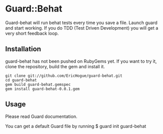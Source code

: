 # Guard::Behat

Guard-behat will run behat tests every time you save a file. Launch guard and start working. If you do TDD (Test Driven Development) you will get a very short feedback loop. 

## Installation

guard-behat has not been pushed on RubyGems yet. If you want to try it, clone the repository, build the gem and install it.

	git clone git://github.com/EricHogue/guard-behat.git
	cd guard-behat
	gem build guard-behat.gemspec
	gem install guard-behat-0.0.1.gem

## Usage

Please read Guard documentation. 

You can get a default Guard file by running
    $ guard init guard-behat


